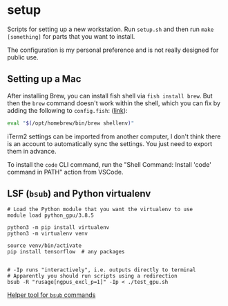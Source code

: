 # setup
Scripts for setting up a new workstation. Run `setup.sh` and then run `make [something]` for parts that you want to install.

The configuration is my personal preference and is not really designed for public use.

## Setting up a Mac

After installing Brew, you can install fish shell via `fish install brew`.
But then the `brew` command doesn't work within the shell, which you can fix by adding the following to `config.fish`: ([link](https://github.com/orgs/Homebrew/discussions/4412#discussioncomment-7348762)):
```sh
eval "$(/opt/homebrew/bin/brew shellenv)"
```

iTerm2 settings can be imported from another computer, I don't think there is an account to automatically sync the settings. You just need to export them in advance.

To install the `code` CLI command, run the "Shell Command: Install 'code' command in PATH" action from VSCode.

## LSF (`bsub`) and Python virtualenv

```
# Load the Python module that you want the virtualenv to use
module load python_gpu/3.8.5

python3 -m pip install virtualenv
python3 -m virtualenv venv

source venv/bin/activate
pip install tensorflow  # any packages


# -Ip runs "interactively", i.e. outputs directly to terminal
# Apparently you should run scripts using a redirection
bsub -R "rusage[ngpus_excl_p=1]" -Ip < ./test_gpu.sh
```

[Helper tool for `bsub` commands](https://scicomp.ethz.ch/lsf_submission_line_advisor/)
